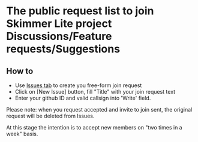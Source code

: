 # The public request list to join Skimmer Lite project Discussions/Feature requests/Suggestions

## How to
- Use <a href=https://github.com/SkimmerDev/AddMe/issues>Issues tab</a> to create you free-form join request  
- Click on [New Issue] button, fill "Title" with your join request text
- Enter your github ID and valid callsign into 'Write' field.


Please note: when you request accepted and invite to join sent, the original request will be deleted from Issues.

At this stage the intention is to accept new members on "two times in a week" basis.
